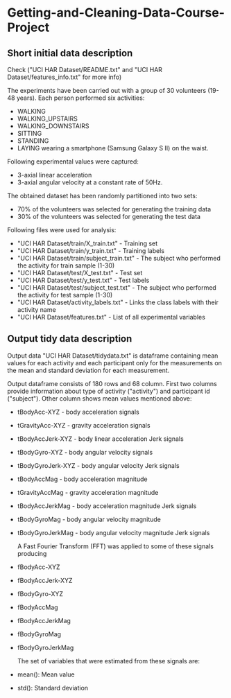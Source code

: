 # Getting-and-Cleaning-Data-Course-Project

## Short initial data description 
Check ("UCI HAR Dataset/README.txt" and "UCI HAR Dataset/features_info.txt" for more info)

The experiments have been carried out with a group of 30 volunteers (19-48 years). 
Each person performed six activities:
* WALKING
* WALKING_UPSTAIRS
* WALKING_DOWNSTAIRS
* SITTING
* STANDING 
* LAYING
wearing a smartphone (Samsung Galaxy S II) on the waist. 

Following experimental values were captured: 
* 3-axial linear acceleration 
* 3-axial angular velocity 
at a constant rate of 50Hz. 

The obtained dataset has been randomly partitioned into two sets:
* 70% of the volunteers was selected for generating the training data 
* 30% of the volunteers was selected for generating the test data

Following files were used for analysis:
* "UCI HAR Dataset/train/X_train.txt" - Training set
* "UCI HAR Dataset/train/y_train.txt" - Training labels
* "UCI HAR Dataset/train/subject_train.txt" - The subject who performed the activity for train sample (1-30)
* "UCI HAR Dataset/test/X_test.txt" - Test set
* "UCI HAR Dataset/test/y_test.txt" - Test labels
* "UCI HAR Dataset/test/subject_test.txt" - The subject who performed the activity for test sample (1-30)
* "UCI HAR Dataset/activity_labels.txt" - Links the class labels with their activity name
* "UCI HAR Dataset/features.txt" - List of all experimental variables 

## Output tidy data description 

Output data "UCI HAR Dataset/tidydata.txt" is dataframe containing mean values for each activity and 
each participant only for the measurements on the mean and standard deviation for each measurement.

Output dataframe consists of 180 rows and 68 column. First two columns provide information about
type of activity ("activity") and participant id ("subject"). Other column shows mean values mentioned above:

* tBodyAcc-XYZ         - body acceleration signals
* tGravityAcc-XYZ      - gravity acceleration signals
* tBodyAccJerk-XYZ     - body linear acceleration Jerk signals
* tBodyGyro-XYZ        - body angular velocity signals
* tBodyGyroJerk-XYZ    - body angular velocity Jerk signals
* tBodyAccMag          - body acceleration magnitude 
* tGravityAccMag       - gravity acceleration magnitude 
* tBodyAccJerkMag      - body acceleration magnitude Jerk signals
* tBodyGyroMag         - body angular velocity magnitude 
* tBodyGyroJerkMag     - body angular velocity magnitude Jerk signals

   A Fast Fourier Transform (FFT) was applied to some of these signals producing 
* fBodyAcc-XYZ
* fBodyAccJerk-XYZ
* fBodyGyro-XYZ
* fBodyAccMag
* fBodyAccJerkMag
* fBodyGyroMag
* fBodyGyroJerkMag

   The set of variables that were estimated from these signals are:
* mean(): Mean value
* std(): Standard deviation



